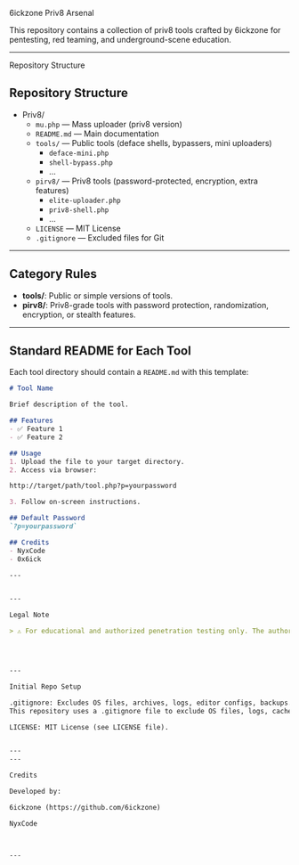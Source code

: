 6ickzone Priv8 Arsenal

This repository contains a collection of priv8 tools crafted by 6ickzone for pentesting, red teaming, and underground-scene education.


---

Repository Structure


<section>
  <h2>Repository Structure</h2>
  <ul>
    <li>Priv8/
      <ul>
        <li><code>mu.php</code> &mdash; Mass uploader (priv8 version)</li>
        <li><code>README.md</code> &mdash; Main documentation</li>
        <li><code>tools/</code> &mdash; Public tools (deface shells, bypassers, mini uploaders)
          <ul>
            <li><code>deface-mini.php</code></li>
            <li><code>shell-bypass.php</code></li>
            <li>...</li>
          </ul>
        </li>
        <li><code>pirv8/</code> &mdash; Priv8 tools (password-protected, encryption, extra features)
          <ul>
            <li><code>elite-uploader.php</code></li>
            <li><code>priv8-shell.php</code></li>
            <li>...</li>
          </ul>
        </li>
        <li><code>LICENSE</code> &mdash; MIT License</li>
        <li><code>.gitignore</code> &mdash; Excluded files for Git</li>
      </ul>
    </li>
  </ul>
</section>

---

## Category Rules

- **tools/**: Public or simple versions of tools.
- **pirv8/**: Priv8-grade tools with password protection, randomization, encryption, or stealth features.

---

## Standard README for Each Tool

Each tool directory should contain a `README.md` with this template:

```markdown
# Tool Name

Brief description of the tool.

## Features
- ✅ Feature 1
- ✅ Feature 2

## Usage
1. Upload the file to your target directory.
2. Access via browser:

http://target/path/tool.php?p=yourpassword

3. Follow on-screen instructions.

## Default Password
`?p=yourpassword`

## Credits
- NyxCode
- 0x6ick

---


---

Legal Note

> ⚠️ For educational and authorized penetration testing only. The authors are not responsible for misuse.




---

Initial Repo Setup

.gitignore: Excludes OS files, archives, logs, editor configs, backups.
This repository uses a .gitignore file to exclude OS files, logs, cache, backups, and development folders.

LICENSE: MIT License (see LICENSE file).


---
---

Credits

Developed by:

6ickzone (https://github.com/6ickzone)

NyxCode



---

